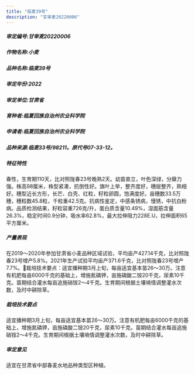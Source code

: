 ```yaml
---
title: "临麦39号"
description: "甘审麦20220006"
---
```

##### 审定编号:甘审麦20220006

##### 作物名称:小麦

##### 品种名称:临麦39号

##### 审定年份:2022

##### 审定单位:甘肃省

##### 育种者:临夏回族自治州农业科学院　

##### 申请者:临夏回族自治州农业科学院　

##### 品种来源:临麦33号/98211。原代号07-33-12。 

##### 特征特性
春性，生育期110天，比对照陇春23号晚熟2天。幼苗直立，叶色深绿，分蘖力强。株高98厘米，株型紧凑，抗倒性好。旗叶上举，整齐度好，穗层整齐，熟相好。穗型近长方形，长芒、白壳、红粒，籽粒卵圆，饱满度好。亩穗数33.5万穗，穗粒数45.8粒，千粒重42.5克。抗病性鉴定，中感条锈病，慢锈，中抗白粉病。品质检测结果，籽粒容重726克/升，蛋白质含量10.49%，湿面筋含量26.3%，稳定时间0.9分钟，吸水率62.8%，最大拉伸阻力228E.U，拉伸面积65平方厘米。

##### 产量表现
在2019～2020年参加甘肃省小麦品种区域试验，平均亩产427.14千克，比对照陇春23号增产5.8%。2021年生产试验平均亩产371.6千克，比对照陇春23号增产7.7%。栽培技术要点：适宜播种期3月上旬，每亩适宜基本苗26～30万。注意有机肥每亩6000千克的基础上，增施氮磷钾，亩施磷酸二铵20千克，尿素10千克。苗期结合灌水每亩追施硝铵2～4千克。生育期间根据土壤墒情调整灌水次数，及时中耕除草。

##### 栽培技术要点
适宜播种期3月上旬，每亩适宜基本苗26～30万。注意有机肥每亩6000千克的基础上，增施氮磷钾，亩施磷酸二铵20千克，尿素10千克。苗期结合灌水每亩追施硝铵2～4千克。生育期间根据土壤墒情调整灌水次数，及时中耕除草。

##### 审定意见
适宜在甘肃省中部春麦水地品种类型区种植。 
